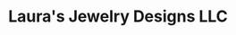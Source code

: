 ---
title: "Laura's Jewelry Designs LLC"
url: /saint-robert/lauras-jewelry-designs-llc/
shop: jewelry
---